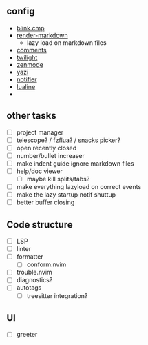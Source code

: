 ## config
- [blink.cmp](https://cmp.saghen.dev/configuration/general.html)
- [render-markdown](https://github.com/MeanderingProgrammer/render-markdown.nvim/wiki/Checkboxes)
    - lazy load on markdown files
- [comments](https://github.com/numToStr/Comment.nvim) 
- [twilight](https://github.com/folke/twilight.nvim) 
- [zenmode](https://github.com/folke/zen-mode.nvim) 
- [yazi](https://github.com/mikavilpas/yazi.nvim) 
- [notifier](https://github.com/folke/snacks.nvim/blob/main/docs/notifier.md) 
- [lualine]() 
- []() 

## other tasks
- [ ] project manager
- [ ] telescope? / fzflua? / snacks picker? 
- [ ] open recently closed
- [ ] number/bullet increaser
- [ ] make indent guide ignore markdown files 
- [ ] help/doc viewer  
  - [ ] maybe kill splits/tabs?
- [ ] make everything lazyload on correct events
- [ ] make the lazy startup notif shuttup
- [ ] better buffer closing

## Code structure
- [ ] LSP
- [ ] linter
- [ ] formatter
  - [ ] conform.nvim
- [ ] trouble.nvim
- [ ] diagnostics?
- [ ] autotags
  - [ ] treesitter integration?

## UI
- [ ] greeter


